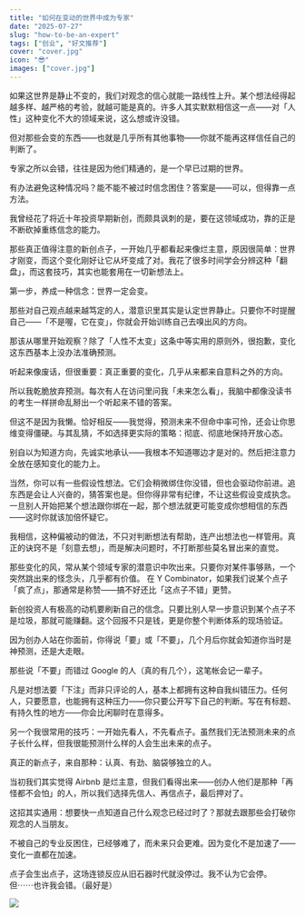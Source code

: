 ```yaml
---
title: "如何在变动的世界中成为专家"
date: "2025-07-27"
slug: "how-to-be-an-expert"
tags: ["创业", "好文推荐"]
cover: "cover.jpg"
icon: "😎"
images: ["cover.jpg"]
---
```

如果这世界是静止不变的，我们对观念的信心就能一路线性上升。某个想法经得起越多样、越严格的考验，就越可能是真的。许多人其实默默相信这一点——对「人性」这种变化不大的领域来说，这么想或许没错。



但对那些会变的东西——也就是几乎所有其他事物——你就不能再这样信任自己的判断了。



专家之所以会错，往往是因为他们精通的，是一个早已过期的世界。



有办法避免这种情况吗？能不能不被过时信念困住？答案是——可以，但得靠一点方法。



我曾经花了将近十年投资早期新创，而颇具讽刺的是，要在这领域成功，靠的正是不断砍掉重练信念的能力。



那些真正值得注意的新创点子，一开始几乎都看起来像烂主意，原因很简单：世界才刚变，而这个变化刚好让它从坏变成了对。我花了很多时间学会分辨这种「翻盘」，而这套技巧，其实也能套用在一切新想法上。



第一步，养成一种信念：世界一定会变。



那些对自己观点越来越笃定的人，潜意识里其实是认定世界静止。只要你不时提醒自己——「不是喔，它在变」，你就会开始训练自己去嗅出风的方向。



那该从哪里开始观察？除了「人性不太变」这条中等实用的原则外，很抱歉，变化这东西基本上没办法准确预测。



听起来像废话，但很重要：真正重要的变化，几乎从来都来自意料之外的方向。



所以我乾脆放弃预测。每次有人在访问里问我「未来怎么看」，我脑中都像没读书的考生一样拼命乱掰出一个听起来不错的答案。



但这不是因为我懒。恰好相反——我觉得，预测未来不但命中率可怜，还会让你思维变得僵硬。与其乱猜，不如选择更实际的策略：彻底、彻底地保持开放心态。



别自以为知道方向，先诚实地承认——我根本不知道哪边才是对的。然后把注意力全放在感知变化的能力上。



当然，你可以有一些假设性想法。它们会稍微绑住你没错，但也会驱动你前进。追东西是会让人兴奋的，猜答案也是。但你得非常有纪律，不让这些假设变成执念。
一旦别人开始把某个想法跟你绑在一起，那个想法就更可能变成你想相信的东西——这时你就该加倍怀疑它。



我相信，这种偏被动的做法，不只对判断想法有帮助，连产出想法也一样管用。真正的诀窍不是「刻意去想」，而是解决问题时，不打断那些莫名冒出来的直觉。



那些变化的风，常从某个领域专家的潜意识中吹出来。只要你对某件事够熟，一个突然跳出来的怪念头，几乎都有价值。
在 Y Combinator，如果我们说某个点子「疯了点」，那通常是称赞——搞不好还比「这点子不错」更赞。



新创投资人有极高的动机要刷新自己的信念。只要比别人早一步意识到某个点子不是垃圾，那就可能赚翻。这个回报不只是钱，更是你整个判断体系的现场验证。



因为创办人站在你面前，你得说「要」或「不要」，几个月后你就会知道你当时是神预测，还是大走眼。



那些说「不要」而错过 Google 的人（真的有几个），这笔帐会记一辈子。



凡是对想法要「下注」而非只评论的人，基本上都拥有这种自我纠错压力。任何人，只要愿意，也能拥有这种压力——你只要公开写下自己的判断。写在有标题、有持久性的地方——你会比闲聊时在意得多。



另一个我很常用的技巧：一开始先看人，不先看点子。虽然我们无法预测未来的点子长什么样，但我很能预测什么样的人会生出未来的点子。



真正的新点子，来自那种：认真、有劲、脑袋够独立的人。



当初我们其实觉得 Airbnb 是烂主意，但我们看得出来——创办人他们是那种「再怪都不会怕」的人，所以我们选择先信人、再信点子，最后押对了。



这招其实通用：想要快一点知道自己什么观念已经过时了？那就去跟那些会打破你观念的人当朋友。



不被自己的专业反困住，已经够难了，而未来只会更难。因为变化不是加速了——变化一直都在加速。



点子会生出点子，这场连锁反应从旧石器时代就没停过。我不认为它会停。
但⋯⋯也许我会错。（最好是）




![](https://prod-files-secure.s3.us-west-2.amazonaws.com/112d0858-5090-4d34-a606-b75eb8d65fd2/46476355-9cf3-4e99-9b7a-3531bc426380/1000202064.png?X-Amz-Algorithm=AWS4-HMAC-SHA256&X-Amz-Content-Sha256=UNSIGNED-PAYLOAD&X-Amz-Credential=ASIAZI2LB46646DCFBSH%2F20250930%2Fus-west-2%2Fs3%2Faws4_request&X-Amz-Date=20250930T111146Z&X-Amz-Expires=3600&X-Amz-Security-Token=IQoJb3JpZ2luX2VjEGMaCXVzLXdlc3QtMiJIMEYCIQCJTfFL1Pw0ar5QZlDqvMoS66b3C2Ycv%2FnihDYjG6eszgIhAJz14oMfdV92h2%2B1W1hMy7NDntOh1VISRLn0Rdczt%2BPDKogECOz%2F%2F%2F%2F%2F%2F%2F%2F%2F%2FwEQABoMNjM3NDIzMTgzODA1IgxZpA7YHP5V04pqBCcq3AP3hqUeUgwCNylln%2FPewdULK9sJmp63LTCCKaFg%2BJv8y0hEff37jQMhQU%2BMWhPYrSpgkwhm%2BjKlKrJIAUsek%2BcNy02lHNucw6YeIY74wORAvT1KmIicjNYCocGC1PM6NFsfi4aNuPmg3TM3EYUq%2Fh9gaMR5Y%2FMDPCv%2B3WSOROQERHrYn%2BJGsg4kiciY0QUQ6tbVFYXma4vaCwk%2B9scab1C5WqX2d%2BflcMZ5XK69ZAM4LsAeBH0%2B0mRR4lmZmA1J3zcY33KeJRcwWB8tRIxooYxn1cD5agJMqOxvmZl0aXYRxwKo0SyjuIUcRp7up9XrjXHeenn9OtF%2Btyrp3vJCPAJO%2FiHR7PcVBtKkjlVx9q09eXxpm2O43z1sx7EEmv%2FGFK3QNPENoLfuzu0fBUdsV7CzOlQGk3gR06Nnx9lpnN4Bf4Y%2BN9jkINLHPWJ5rW8loDSZbt7AShBpAf8pCDbuaqzfF48pV0wK5ca3nIaJyC%2F6ZpRMIm0BNT3dFLnN%2Fo%2BqVarN5g5yuJWhAmlJ%2FIyj%2BMl1UdvxNpP3wQQmEMnY2JxVjVVSaLdOnk3VArlfzZPPX4mgQoZx%2BrQjBEpynA2o0%2FyGjsggTy8eN%2BS%2FilzPoGaJbq3SbdoPHI8A%2BkL6EDD96u7GBjqkAf1p6nmAQV%2B%2F1iI2IWGPjv%2Bg5OjUklMBiZvsTX%2Fw6Mz4wfVcAPeHR48mjHRpM8QF0bg9r%2B3VKB9hm5lxrE4EJmk70Z%2FuiGrmFg8W7tfWERc7V%2FdHZi6jWbkst7Kk%2FdikRvtZ2m9xiyjJo9w3Ze5%2BxH1hRP7yiSnMB%2B9oHn6YlrSKSJ3VLnUfWL40WmlV84dEiGAw9M8jSXWp5MoJqlcQrl%2Fk2D3y&X-Amz-Signature=76518c930fdac3e6b37c0ffd4dee812871c56dbc913026bbd9dabb7ed41f1d62&X-Amz-SignedHeaders=host&x-amz-checksum-mode=ENABLED&x-id=GetObject)


